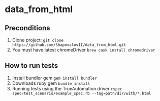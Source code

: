 # data_from_html

## Preconditions

1. Clone project: `git clone https://github.com/ShapovalovII/data_from_html.git`
2. You must have latest chromeDriver `brew cask install chromedriver`

## How to run tests

1. Install bundler gem `gem install bundler`
2. Downloads ruby gem `bundle install`
3. Running tests using the TrueAutomation driver `rspec spec/test_scenario/example_spec.rb --tag=path/dir/with/*.html`